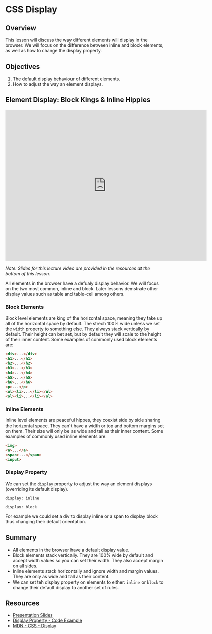 # CSS Display

## Overview

This lesson will discuss the way different elements will display in the browser. We will focus on the difference between inline and block elements, as well as how to change the display property.

## Objectives

1. The default display behaviour of different elements.
2. How to adjust the way an element displays.

## Element Display: Block Kings & Inline Hippies

<iframe width="640" height="480" src="https://www.youtube.com/embed/bKDs_FQkkEI?rel=0" frameborder="0" allowfullscreen></iframe>

*Note: Slides for this lecture video are provided in the resources at the bottom of this lesson.*

All elements in the browser have a defualy display behavior. We will focus on the two most common, inline and block. Later lessons demstrate other display values such as table and table-cell among others.

### Block Elements

Block level elements are king of the horizontal space, meaning they take up all of the horizontal space by default. The strech 100% wide unless we set the `width` property to something else. They always stack vertically by default. Their height can bet set, but by default they will scale to the height of their inner content. Some examples of commonly used block elements are: 

```html
<div>...</div>
<h1>...</h1>
<h2>...</h2>
<h3>...</h3>
<h4>...</h4>
<h5>...</h5>
<h6>...</h6>
<p>...</p>
<ul><li>...</li></ul>
<ol><li>...</li></ol>
```

### Inline Elements

Inline level elements are peaceful hippes, they coexist side by side sharing the horizontal space. They can't have a width or top and bottom margins set on them. Their size will only be as wide and tall as their inner content. Some examples of commonly used inline elements are: 

```html
<img>
<a>...</a>
<span>...</span>
<input>
```

### Display Property

We can set the `display` property to adjust the way an element displays (overriding its default display).

`display: inline`

`display: block`

For example we could set a div to display inline or a span to display block thus changing their default orientation.

## Summary

- All elements in the browser have a default display value.
- Block elements stack vertically. They are 100% wide by default and accept width values so you can set their width. They also accept margin on all sides.
- Inline elements stack horizontally and ignore width and margin values. They are only as wide and tall as their content.
- We can set teh display property on elements to either: `inline` or `block` to change their default display to another set of rules.

## Resources

- [Presentation Slides](https://docs.google.com/presentation/d/1UTUWDczUiDZ6byuhyHv0L3zJXQjdlnZheZXhRVLOL3Q/edit?usp=sharing)
- [Display Property - Code Example](http://jsfiddle.net/flatiron_school/352A6/1/)
- [MDN - CSS - Display](https://developer.mozilla.org/en-US/docs/Web/CSS/display)

